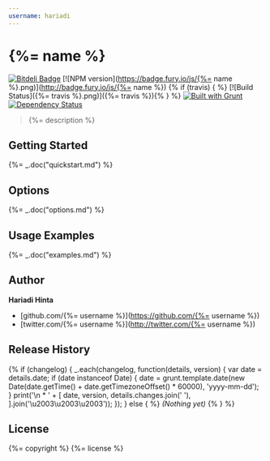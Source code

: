 ```yaml
---
username: hariadi
---
```

# {%= name %}

[![Bitdeli Badge](https://d2weczhvl823v0.cloudfront.net/hariadi/grunt-wp2md/trend.png)](https://bitdeli.com/free "Bitdeli Badge") [![NPM version](https://badge.fury.io/js/{%= name %}.png)](http://badge.fury.io/js/{%= name %}) {% if (travis) { %} [![Build Status]({%= travis %}.png)]({%= travis %}){% } %} [![Built with Grunt](https://cdn.gruntjs.com/builtwith.png)](http://gruntjs.com/) [![Dependency Status](https://david-dm.org/hariadi/grunt-wp2md.png)](https://david-dm.org/hariadi/grunt-wp2md)

> {%= description %}

## Getting Started
{%= _.doc("quickstart.md") %}

## Options
{%= _.doc("options.md") %}

## Usage Examples
{%= _.doc("examples.md") %}

## Author

**Hariadi Hinta**

+ [github.com/{%= username %}](https://github.com/{%= username %})
+ [twitter.com/{%= username %}](http://twitter.com/{%= username %})

## Release History
{% if (changelog) {
  _.each(changelog, function(details, version) {
    var date = details.date;
    if (date instanceof Date) {
      date = grunt.template.date(new Date(date.getTime() + date.getTimezoneOffset() * 60000), 'yyyy-mm-dd');
    }
    print('\n * ' + [
      date,
      version,
      details.changes.join(' '),
    ].join('\u2003\u2003\u2003'));
  });
} else { %}
_(Nothing yet)_
{% } %}

## License
{%= copyright %}
{%= license %}
